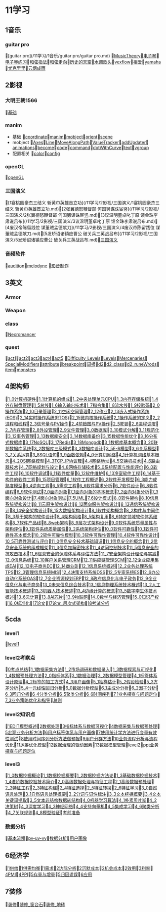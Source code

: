 # 11学习
## 1音乐
### guitar pro
📝[guitar pro](/11学习/1音乐/guitar pro/guitar pro.md)
📝[MusicTheory](/11学习/1音乐/MusicTheory.md)📝[电子琴](/11学习/1音乐/电子琴.md)📝[电子琴练习](/11学习/1音乐/电子琴练习.md)📝[和弦指法](/11学习/1音乐/和弦指法.md)📝[和弦走向](/11学习/1音乐/和弦走向.md)📝[历史的天空](/11学习/1音乐/历史的天空.md)📝[水调歌头](/11学习/1音乐/水调歌头.md)📝[vexflow](/11学习/1音乐/vexflow.md)📝[相爱](/11学习/1音乐/相爱.md)📝[yamaha](/11学习/1音乐/yamaha.md)📝[尤克里里](/11学习/1音乐/尤克里里.md)📝[云烟成雨](/11学习/1音乐/云烟成雨.md)
## 2影视
### 大明王朝1566
📝[基础](/11学习/2影视/大明王朝1566/基础.md)
### manim
- 基础 📝[coordinate](/11学习/2影视/manim/基础/coordinate.md)📝[manim](/11学习/2影视/manim/基础/manim.md)📝[mobject](/11学习/2影视/manim/基础/mobject.md)📝[orient](/11学习/2影视/manim/基础/orient.md)📝[scene](/11学习/2影视/manim/基础/scene.md)
- mobject 📝[Axes](/11学习/2影视/manim/mobject/Axes.md)📝[Line](/11学习/2影视/manim/mobject/Line.md)📝[MoveAlongPath](/11学习/2影视/manim/mobject/MoveAlongPath.md)📝[ValueTracker](/11学习/2影视/manim/mobject/ValueTracker.md)📝[addUpdater](/11学习/2影视/manim/mobject/addUpdater.md)📝[animations](/11学习/2影视/manim/mobject/animations.md)📝[become](/11学习/2影视/manim/mobject/become.md)📝[code](/11学习/2影视/manim/mobject/code.md)📝[command](/11学习/2影视/manim/mobject/command.md)📝[dotWithCurve](/11学习/2影视/manim/mobject/dotWithCurve.md)📝[text](/11学习/2影视/manim/mobject/text.md)📝[vgroup](/11学习/2影视/manim/mobject/vgroup.md)
- 配置相关 📝[color](/11学习/2影视/manim/配置相关/color.md)📝[config](/11学习/2影视/manim/配置相关/config.md)
### openGL
📝[openGL](/11学习/2影视/openGL/openGL.md)
### 三国演义
📝[1宴桃园豪杰三结义 斩黄巾英雄首立功](/11学习/2影视/三国演义/1宴桃园豪杰三结义 斩黄巾英雄首立功.md)📝[2张翼德怒鞭督邮 何国舅谋诛宦竖](/11学习/2影视/三国演义/2张翼德怒鞭督邮 何国舅谋诛宦竖.md)📝[3议温明董卓叱丁原 馈金珠李肃说吕布](/11学习/2影视/三国演义/3议温明董卓叱丁原 馈金珠李肃说吕布.md)📝[4废汉帝陈留践位 谋董贼孟德献刀](/11学习/2影视/三国演义/4废汉帝陈留践位 谋董贼孟德献刀.md)📝[5发矫诏诸镇应曹公 破关兵三英战吕布](/11学习/2影视/三国演义/5发矫诏诸镇应曹公 破关兵三英战吕布.md)📝[三国演义](/11学习/2影视/三国演义/三国演义.md)
### 音频软件
📝[audition](/11学习/2影视/音频软件/audition.md)📝[melodyne](/11学习/2影视/音频软件/melodyne.md)
📝[影音制作](/11学习/2影视/影音制作.md)
## 3英文
### Armor
### Weapon
### class
📝[Necromancer](/11学习/3英文/class/Necromancer.md)
### quest
📝[act1](/11学习/3英文/quest/act1.md)📝[act2](/11学习/3英文/quest/act2.md)📝[act3](/11学习/3英文/quest/act3.md)📝[act4](/11学习/3英文/quest/act4.md)📝[act5](/11学习/3英文/quest/act5.md)
📝[Difficulty_Levels](/11学习/3英文/Difficulty_Levels.md)📝[Levels](/11学习/3英文/Levels.md)📝[Mercenaries](/11学习/3英文/Mercenaries.md)📝[SpecialModifiers](/11学习/3英文/SpecialModifiers.md)📝[attribute](/11学习/3英文/attribute.md)📝[breakpoint](/11学习/3英文/breakpoint.md)📝[词根](/11学习/3英文/词根.md)📝[d2](/11学习/3英文/d2.md)📝[d2_class](/11学习/3英文/d2_class.md)📝[d2_runeWrods](/11学习/3英文/d2_runeWrods.md)📝[item](/11学习/3英文/item.md)📝[monsters](/11学习/3英文/monsters.md)
## 4架构师
📝[1_0计算机硬件](/11学习/4架构师/1_0计算机硬件.md)📝[1_1计算机的组成](/11学习/4架构师/1_1计算机的组成.md)📝[1_2中央处理单元CPU](/11学习/4架构师/1_2中央处理单元CPU.md)📝[1_3内存存储系统](/11学习/4架构师/1_3内存存储系统.md)📝[1_4外存磁盘管理](/11学习/4架构师/1_4外存磁盘管理.md)📝[1_5总线](/11学习/4架构师/1_5总线.md)📝[1_6输入输出技术](/11学习/4架构师/1_6输入输出技术.md)📝[1_7指令集](/11学习/4架构师/1_7指令集.md)📝[1_8流水线](/11学习/4架构师/1_8流水线.md)📝[1_9校验码](/11学习/4架构师/1_9校验码.md)📝[2_0操作系统](/11学习/4架构师/2_0操作系统.md)📝[2_10目录管理](/11学习/4架构师/2_10目录管理.md)📝[2_11空闲空间管理](/11学习/4架构师/2_11空闲空间管理.md)📝[2_12作业](/11学习/4架构师/2_12作业.md)📝[2_13嵌入式操作系统(EOS)](/11学习/4架构师/2_13嵌入式操作系统(EOS).md)📝[2_14实时操作系统(RTOS)](/11学习/4架构师/2_14实时操作系统(RTOS).md)📝[2_15微内核操作系统](/11学习/4架构师/2_15微内核操作系统.md)📝[2_1操作系统的定义](/11学习/4架构师/2_1操作系统的定义.md)📝[2_2进程和线程](/11学习/4架构师/2_2进程和线程.md)📝[2_3信号量与PV操作](/11学习/4架构师/2_3信号量与PV操作.md)📝[2_4前趋图与PV操作](/11学习/4架构师/2_4前趋图与PV操作.md)📝[2_5死锁](/11学习/4架构师/2_5死锁.md)📝[2_6进程调度](/11学习/4架构师/2_6进程调度.md)📝[2_7内存管理](/11学习/4架构师/2_7内存管理.md)📝[2_8外设管理](/11学习/4架构师/2_8外设管理.md)📝[2_9文件管理](/11学习/4架构师/2_9文件管理.md)📝[3_0数据库](/11学习/4架构师/3_0数据库.md)📝[3_10模式分解](/11学习/4架构师/3_10模式分解.md)📝[3_11规范化](/11学习/4架构师/3_11规范化.md)📝[3_12事务管理](/11学习/4架构师/3_12事务管理.md)📝[3_13数据库安全](/11学习/4架构师/3_13数据库安全.md)📝[3_14数据库备份](/11学习/4架构师/3_14数据库备份.md)📝[3_15数据性能优化](/11学习/4架构师/3_15数据性能优化.md)📝[3_16分布式数据库](/11学习/4架构师/3_16分布式数据库.md)📝[3_17NoSQL](/11学习/4架构师/3_17NoSQL.md)📝[3_17Redis](/11学习/4架构师/3_17Redis.md)📝[3_18Mongodb](/11学习/4架构师/3_18Mongodb.md)📝[3_1数据库基本概念](/11学习/4架构师/3_1数据库基本概念.md)📝[3_20联邦数据库系统](/11学习/4架构师/3_20联邦数据库系统.md)📝[3_2数据库三级模式](/11学习/4架构师/3_2数据库三级模式.md)📝[3_3数据库设计](/11学习/4架构师/3_3数据库设计.md)📝[3_5E-R模型](/11学习/4架构师/3_5E-R模型.md)📝[3_6关系模型](/11学习/4架构师/3_6关系模型.md)📝[3_7关系运算](/11学习/4架构师/3_7关系运算.md)📝[3_8SQL语句](/11学习/4架构师/3_8SQL语句.md)📝[3_9函数依赖](/11学习/4架构师/3_9函数依赖.md)📝[4_0计算机网络](/11学习/4架构师/4_0计算机网络.md)📝[4_1计算机网络基本概念](/11学习/4架构师/4_1计算机网络基本概念.md)📝[4_2OSI网络模型](/11学习/4架构师/4_2OSI网络模型.md)📝[4_3TCP_IP协议簇](/11学习/4架构师/4_3TCP_IP协议簇.md)📝[4_4网络地址](/11学习/4架构师/4_4网络地址.md)📝[4_5交换机技术](/11学习/4架构师/4_5交换机技术.md)📝[4_6路由器技术](/11学习/4架构师/4_6路由器技术.md)📝[4_7网络规划与设计](/11学习/4架构师/4_7网络规划与设计.md)📝[4_8网络存储技术](/11学习/4架构师/4_8网络存储技术.md)📝[5_0系统配置与性能评价](/11学习/4架构师/5_0系统配置与性能评价.md)📝[6_0软件工程](/11学习/4架构师/6_0软件工程.md)📝[6_10软件调试](/11学习/4架构师/6_10软件调试.md)📝[6_11软件度量](/11学习/4架构师/6_11软件度量.md)📝[6_12软件维护](/11学习/4架构师/6_12软件维护.md)📝[6_13净室软件工程](/11学习/4架构师/6_13净室软件工程.md)📝[6_14基于构件的软件工程](/11学习/4架构师/6_14基于构件的软件工程.md)📝[6_15项目管理](/11学习/4架构师/6_15项目管理.md)📝[6_1软件工程概述](/11学习/4架构师/6_1软件工程概述.md)📝[6_2软件开发模型](/11学习/4架构师/6_2软件开发模型.md)📝[6_3能力成熟度模型](/11学习/4架构师/6_3能力成熟度模型.md)📝[6_4逆向工程](/11学习/4架构师/6_4逆向工程.md)📝[6_5需求工程](/11学习/4架构师/6_5需求工程.md)📝[6_6软件需求分析](/11学习/4架构师/6_6软件需求分析.md)📝[6_7软件设计](/11学习/4架构师/6_7软件设计.md)📝[6_8软件编程](/11学习/4架构师/6_8软件编程.md)📝[6_9软件测试](/11学习/4架构师/6_9软件测试.md)📝[7_0面向对象](/11学习/4架构师/7_0面向对象.md)📝[7_1面向对象的基本概念](/11学习/4架构师/7_1面向对象的基本概念.md)📝[7_2面向对象分析](/11学习/4架构师/7_2面向对象分析.md)📝[7_3面向对象设计](/11学习/4架构师/7_3面向对象设计.md)📝[7_4面向对象测试](/11学习/4架构师/7_4面向对象测试.md)📝[7_5UML](/11学习/4架构师/7_5UML.md)📝[7_6设计模式](/11学习/4架构师/7_6设计模式.md)📝[8_0软件架构](/11学习/4架构师/8_0软件架构.md)📝[8_10信息系统架构设计](/11学习/4架构师/8_10信息系统架构设计.md)📝[8_11云原生架构设计](/11学习/4架构师/8_11云原生架构设计.md)📝[8_12面向服务架构设计](/11学习/4架构师/8_12面向服务架构设计.md)📝[8_13通信系统架构设计](/11学习/4架构师/8_13通信系统架构设计.md)📝[8_14安全架构设计](/11学习/4架构师/8_14安全架构设计.md)📝[8_15大数据架构设计](/11学习/4架构师/8_15大数据架构设计.md)📝[8_1软件架构概念](/11学习/4架构师/8_1软件架构概念.md)📝[8_2构件与中间件](/11学习/4架构师/8_2构件与中间件.md)📝[8_3基于架构的软件设计](/11学习/4架构师/8_3基于架构的软件设计.md)📝[8_4架构风格](/11学习/4架构师/8_4架构风格.md)📝[8_5架构复用](/11学习/4架构师/8_5架构复用.md)📝[8_6特定领域软件体系结构](/11学习/4架构师/8_6特定领域软件体系结构.md)📝[8_7软件产品线](/11学习/4架构师/8_7软件产品线.md)📝[8_8web架构](/11学习/4架构师/8_8web架构.md)📝[8_9层次式架构设计](/11学习/4架构师/8_9层次式架构设计.md)📝[9_0软件系统质量属性与架构评估](/11学习/4架构师/9_0软件系统质量属性与架构评估.md)📝[9_1软件系统质量属性](/11学习/4架构师/9_1软件系统质量属性.md)📝[9_2系统架构评估](/11学习/4架构师/9_2系统架构评估.md)📝[10_0软件可靠性](/11学习/4架构师/10_0软件可靠性.md)📝[10_1软件可靠性基本概念](/11学习/4架构师/10_1软件可靠性基本概念.md)📝[10_2软件可靠性模型](/11学习/4架构师/10_2软件可靠性模型.md)📝[10_3软件可靠性管理](/11学习/4架构师/10_3软件可靠性管理.md)📝[10_4软件可靠性设计](/11学习/4架构师/10_4软件可靠性设计.md)📝[10_5可靠性测试与评价](/11学习/4架构师/10_5可靠性测试与评价.md)📝[11_0信息安全技术基础知识](/11学习/4架构师/11_0信息安全技术基础知识.md)📝[11_1信息安全的概念](/11学习/4架构师/11_1信息安全的概念.md)📝[11_2信息安全系统的组成框架](/11学习/4架构师/11_2信息安全系统的组成框架.md)📝[11_3信息加解密技术](/11学习/4架构师/11_3信息加解密技术.md)📝[11_4访问控制技术](/11学习/4架构师/11_4访问控制技术.md)📝[11_5信息安全的抗攻击技术](/11学习/4架构师/11_5信息安全的抗攻击技术.md)📝[11_6信息安全的保障体系与评估方法](/11学习/4架构师/11_6信息安全的保障体系与评估方法.md)📝[11_7安全架构设计理论与实践](/11学习/4架构师/11_7安全架构设计理论与实践.md)📝[12_0信息系统](/11学习/4架构师/12_0信息系统.md)📝[12_10客户关系管理CRM](/11学习/4架构师/12_10客户关系管理CRM.md)📝[12_11供应链管理SCM](/11学习/4架构师/12_11供应链管理SCM.md)📝[12_12企业应用集成EAI](/11学习/4架构师/12_12企业应用集成EAI.md)📝[12_13电子商务EC](/11学习/4架构师/12_13电子商务EC.md)📝[12_14商业BI](/11学习/4架构师/12_14商业BI.md)📝[12_1信息系统概述](/11学习/4架构师/12_1信息系统概述.md)📝[12_2业务处理系统TPS](/11学习/4架构师/12_2业务处理系统TPS.md)📝[12_3管理信息系统MIS](/11学习/4架构师/12_3管理信息系统MIS.md)📝[12_4决策支持系统DSS](/11学习/4架构师/12_4决策支持系统DSS.md)📝[12_5专家系统ES](/11学习/4架构师/12_5专家系统ES.md)📝[12_6办公自动化系统OAS](/11学习/4架构师/12_6办公自动化系统OAS.md)📝[12_7企业资源规划ERP](/11学习/4架构师/12_7企业资源规划ERP.md)📝[12_8政府信息化与电子政务](/11学习/4架构师/12_8政府信息化与电子政务.md)📝[12_9企业信息化与电子商务](/11学习/4架构师/12_9企业信息化与电子商务.md)📝[13_0未来信息综合技术](/11学习/4架构师/13_0未来信息综合技术.md)📝[13_1信息物理系统技术概述](/11学习/4架构师/13_1信息物理系统技术概述.md)📝[13_2人工智能技术概述](/11学习/4架构师/13_2人工智能技术概述.md)📝[13_3机器人技术概述](/11学习/4架构师/13_3机器人技术概述.md)📝[13_4边缘计算的概念](/11学习/4架构师/13_4边缘计算的概念.md)📝[13_5数字李生体技术概述](/11学习/4架构师/13_5数字李生体技术概述.md)📝[13_6云计算](/11学习/4架构师/13_6云计算.md)📝[13_8AI芯片](/11学习/4架构师/13_8AI芯片.md)📝[13_9物联网](/11学习/4架构师/13_9物联网.md)📝[14_0数学与经济管理](/11学习/4架构师/14_0数学与经济管理.md)📝[15_0知识产权](/11学习/4架构师/15_0知识产权.md)📝[16_0标准化](/11学习/4架构师/16_0标准化.md)📝[17论文](/11学习/4架构师/17论文.md)📝[17论文_层次式架构](/11学习/4架构师/17论文_层次式架构.md)📝[18考试分析](/11学习/4架构师/18考试分析.md)
## 5cda
### level1
📝[level1](/11学习/5cda/level1/level1.md)
### level2考察点
📝[0考点总结](/11学习/5cda/level2考察点/0考点总结.md)📝[1_1数据采集方法](/11学习/5cda/level2考察点/1_1数据采集方法.md)📝[1_2市场调研和数据录入](/11学习/5cda/level2考察点/1_2市场调研和数据录入.md)📝[1_3数据探索与可视化](/11学习/5cda/level2考察点/1_3数据探索与可视化.md)📝[1_4数据预处理方法](/11学习/5cda/level2考察点/1_4数据预处理方法.md)📝[2_0指标体系](/11学习/5cda/level2考察点/2_0指标体系.md)📝[3_1数据治理](/11学习/5cda/level2考察点/3_1数据治理.md)📝[3_2数据模型管理](/11学习/5cda/level2考察点/3_2数据模型管理.md)📝[4_1标签体系设计原理](/11学习/5cda/level2考察点/4_1标签体系设计原理.md)📝[4_2标签的加工方式](/11学习/5cda/level2考察点/4_2标签的加工方式.md)📝[4_3用户画像](/11学习/5cda/level2考察点/4_3用户画像.md)📝[5_1抽样估计](/11学习/5cda/level2考察点/5_1抽样估计.md)📝[5_2假设检验](/11学习/5cda/level2考察点/5_2假设检验.md)📝[5_3方差分析](/11学习/5cda/level2考察点/5_3方差分析.md)📝[5_4一元线性回归分析](/11学习/5cda/level2考察点/5_4一元线性回归分析.md)📝[6_0数据分析模型](/11学习/5cda/level2考察点/6_0数据分析模型.md)📝[6_1主成分分析](/11学习/5cda/level2考察点/6_1主成分分析.md)📝[6_2因子分析](/11学习/5cda/level2考察点/6_2因子分析.md)📝[6_3回归分析](/11学习/5cda/level2考察点/6_3回归分析.md)📝[6_4分类分析](/11学习/5cda/level2考察点/6_4分类分析.md)📝[6_5聚类分析](/11学习/5cda/level2考察点/6_5聚类分析.md)📝[6_6时间序列](/11学习/5cda/level2考察点/6_6时间序列.md)📝[7_1业务探查与问题定位](/11学习/5cda/level2考察点/7_1业务探查与问题定位.md)📝[7_3业务策略优化和指导](/11学习/5cda/level2考察点/7_3业务策略优化和指导.md)📝[总则](/11学习/5cda/level2考察点/总则.md)
### level2知识点
📝[1EDIT模型概述](/11学习/5cda/level2知识点/1EDIT模型概述.md)📝[2数据处理](/11学习/5cda/level2知识点/2数据处理.md)📝[3指标体系与数据可视化](/11学习/5cda/level2知识点/3指标体系与数据可视化.md)📝[4数据采集与数据预处理](/11学习/5cda/level2知识点/4数据采集与数据预处理.md)📝[5宏观业务分析方法](/11学习/5cda/level2知识点/5宏观业务分析方法.md)📝[6用户标签体系与用户画像](/11学习/5cda/level2知识点/6用户标签体系与用户画像.md)📝[7使用统计学方法进行变量有效性测试](/11学习/5cda/level2知识点/7使用统计学方法进行变量有效性测试.md)📝[8使用时间序列分析方法做预报](/11学习/5cda/level2知识点/8使用时间序列分析方法做预报.md)📝[9用户分群方法](/11学习/5cda/level2知识点/9用户分群方法.md)📝[10业务流程分析与流程优化](/11学习/5cda/level2知识点/10业务流程分析与流程优化.md)📝[11运筹优化模型](/11学习/5cda/level2知识点/11运筹优化模型.md)📝[12数据治理的驱动因素](/11学习/5cda/level2知识点/12数据治理的驱动因素.md)📝[13数据模型管理](/11学习/5cda/level2知识点/13数据模型管理.md)📝[level2](/11学习/5cda/level2知识点/level2.md)📝[ppt业务探查与问题定位](/11学习/5cda/level2知识点/ppt业务探查与问题定位.md)
### level3
📝[1_0数据挖掘概论](/11学习/5cda/level3/1_0数据挖掘概论.md)📝[1_1数据挖掘概要](/11学习/5cda/level3/1_1数据挖掘概要.md)📝[1_2数据挖掘方法论](/11学习/5cda/level3/1_2数据挖掘方法论.md)📝[1_3基础数据挖掘技术](/11学习/5cda/level3/1_3基础数据挖掘技术.md)📝[1_4进阶数据挖掘技术简介](/11学习/5cda/level3/1_4进阶数据挖掘技术简介.md)📝[2_0高级数据处理与特征工程](/11学习/5cda/level3/2_0高级数据处理与特征工程.md)📝[2_1高级数据预处理](/11学习/5cda/level3/2_1高级数据预处理.md)📝[2_2特征工程](/11学习/5cda/level3/2_2特征工程.md)📝[2_3特征构建](/11学习/5cda/level3/2_3特征构建.md)📝[2_4特征选择](/11学习/5cda/level3/2_4特征选择.md)📝[2_5特征转换](/11学习/5cda/level3/2_5特征转换.md)📝[2_6特征学习](/11学习/5cda/level3/2_6特征学习.md)📝[3_0自然语言处理](/11学习/5cda/level3/3_0自然语言处理.md)📝[3_1自然语言处理概要](/11学习/5cda/level3/3_1自然语言处理概要.md)📝[3_2分词与词性标注](/11学习/5cda/level3/3_2分词与词性标注.md)📝[3_3文本挖掘概要](/11学习/5cda/level3/3_3文本挖掘概要.md)📝[3_4文本关键词提取](/11学习/5cda/level3/3_4文本关键词提取.md)📝[3_5文本非结构数据转结构](/11学习/5cda/level3/3_5文本非结构数据转结构.md)📝[4_0机器学习算法](/11学习/5cda/level3/4_0机器学习算法.md)📝[4_1朴素贝叶斯](/11学习/5cda/level3/4_1朴素贝叶斯.md)📝[4_2决策树](/11学习/5cda/level3/4_2决策树.md)📝[4_3深度学习](/11学习/5cda/level3/4_3深度学习.md)📝[4_3神经网络](/11学习/5cda/level3/4_3神经网络.md)📝[4_4支持向量机](/11学习/5cda/level3/4_4支持向量机.md)📝[4_5集成学习](/11学习/5cda/level3/4_5集成学习.md)📝[4_6聚类分析](/11学习/5cda/level3/4_6聚类分析.md)📝[4_7关联规则](/11学习/5cda/level3/4_7关联规则.md)📝[4_8模型验证](/11学习/5cda/level3/4_8模型验证.md)📝[考前准备](/11学习/5cda/level3/考前准备.md)
### 数据分析
📝[基本流程](/11学习/5cda/数据分析/基本流程.md)📝[pv-uv-vv](/11学习/5cda/数据分析/pv-uv-vv.md)📝[数据分析](/11学习/5cda/数据分析/数据分析.md)📝[用户画像](/11学习/5cda/数据分析/用户画像.md)
## 6经济学
📝[1供给](/11学习/6经济学/1供给.md)📝[1供需均衡](/11学习/6经济学/1供需均衡.md)📝[1需求](/11学习/6经济学/1需求.md)📝[2边际分析](/11学习/6经济学/2边际分析.md)📝[2沉默成本](/11学习/6经济学/2沉默成本.md)📝[2机会成本](/11学习/6经济学/2机会成本.md)📝[2效用](/11学习/6经济学/2效用.md)📝[3利率](/11学习/6经济学/3利率.md)📝[4PMI](/11学习/6经济学/4PMI.md)📝[4PPI](/11学习/6经济学/4PPI.md)📝[5存量与增量](/11学习/6经济学/5存量与增量.md)📝[5归因谬误](/11学习/6经济学/5归因谬误.md)📝[6应用](/11学习/6经济学/6应用.md)
## 7装修
📝[装修](/11学习/7装修/装修.md)📝[装修_窗台石](/11学习/7装修/装修_窗台石.md)📝[装修_地砖](/11学习/7装修/装修_地砖.md)
